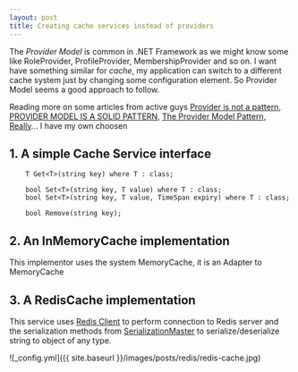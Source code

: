 ```yaml
---
layout: post
title: Creating cache services instead of providers
---
```


The *Provider Model* is common in .NET Framework as we might know some like RoleProvider, ProfileProvider,
MembershipProvider and so on. I want have something similar for *cache*, my application can switch
to a different cache system just by changing some configuration element. So Provider Model seems a good approach to follow.

Reading more on some articles from active guys [Provider is not a pattern][1], [PROVIDER MODEL IS A SOLID PATTERN][2],
[The Provider Model Pattern, Really][3]... I have my own choosen

## 1. A simple Cache Service interface

        T Get<T>(string key) where T : class;
        
        bool Set<T>(string key, T value) where T : class;
        bool Set<T>(string key, T value, TimeSpan expiry) where T : class;

        bool Remove(string key);

## 2. An InMemoryCache implementation

This implementor uses the system MemoryCache, it is an Adapter to MemoryCache

## 3. A RedisCache implementation

This service uses [Redis Client][5] to perform connection to Redis server and the serialization methods
from [SerializationMaster][4] to serialize/deserialize string to object of any type.

![_config.yml]({{ site.baseurl }}/images/posts/redis/redis-cache.jpg)

[1]: http://blog.ploeh.dk/2011/04/27/Providerisnotapattern/
[2]: http://candordeveloper.com/2012/06/26/provider-model-is-a-solid-pattern/
[3]: http://www.codethinked.com/the-provider-model-pattern-really
[4]: https://www.nuget.org/packages/Rabbit.SerializationMaster
[5]: https://www.nuget.org/packages/StackExchange.Redis